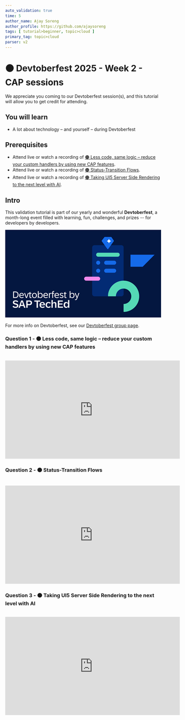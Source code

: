 ```yaml
---
auto_validation: true
time: 5
author_name: Ajay Soreng
author_profile: https://github.com/ajaysoreng
tags: [ tutorial>beginner, topic>cloud ]
primary_tag: topic>cloud
parser: v2
---
```

  
# 🟠 Devtoberfest 2025 - Week 2 - CAP sessions

<!-- description --> We appreciate you coming to our Devtoberfest session(s), and this tutorial will allow you to get credit for attending.

## You will learn

- A lot about technology – and yourself – during Devtoberfest

## Prerequisites

- Attend live or watch a recording of [🟠 Less code, same logic – reduce your custom handlers by using new CAP features](https://youtube.com/watch?v=0dyfMLFYif8).
- Attend live or watch a recording of [🟠 Status-Transition Flows](https://www.youtube.com/watch?v=).
- Attend live or watch a recording of [🟠 Taking UI5 Server Side Rendering to the next level with AI](https://www.youtube.com/watch?v=).
## Intro

This validation tutorial is part of our yearly and wonderful **Devtoberfest**, a month-long event filled with learning, fun, challenges, and prizes -- for developers by developers.

![Devtoberfest](devtoberfestBanner2.png) 

For more info on Devtoberfest, see our [Devtoberfest group page](https://community.sap.com/t5/devtoberfest/gh-p/Devtoberfest).

### Question 1 - 🟠 Less code, same logic – reduce your custom handlers by using new CAP features

<div>&nbsp;</div><iframe width="560" height="315" src="https://www.youtube.com/embed/0dyfMLFYif8" frameborder="0" allowfullscreen></iframe>


### Question 2 - 🟠 Status-Transition Flows

<div>&nbsp;</div><iframe width="560" height="315" src="https://www.youtube.com/embed/1XolXCjN5IQ" frameborder="0" allowfullscreen></iframe>


### Question 3 - 🟠 Taking UI5 Server Side Rendering to the next level with AI

<div>&nbsp;</div><iframe width="560" height="315" src="https://www.youtube.com/embed/X8Q59aRg6lA" frameborder="0" allowfullscreen></iframe>

